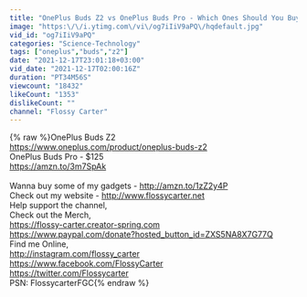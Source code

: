 ```yaml
---
title: "OnePlus Buds Z2 vs OnePlus Buds Pro - Which Ones Should You Buy?"
image: "https:\/\/i.ytimg.com\/vi\/og7iIiV9aPQ\/hqdefault.jpg"
vid_id: "og7iIiV9aPQ"
categories: "Science-Technology"
tags: ["oneplus","buds","z2"]
date: "2021-12-17T23:01:18+03:00"
vid_date: "2021-12-17T02:00:16Z"
duration: "PT34M56S"
viewcount: "18432"
likeCount: "1353"
dislikeCount: ""
channel: "Flossy Carter"
---
```

{% raw %}OnePlus Buds Z2<br /><a rel="nofollow" target="blank" href="https://www.oneplus.com/product/oneplus-buds-z2">https://www.oneplus.com/product/oneplus-buds-z2</a><br />OnePlus Buds Pro - $125<br /><a rel="nofollow" target="blank" href="https://amzn.to/3m7SpAk">https://amzn.to/3m7SpAk</a> <br /><br />Wanna buy some of my gadgets - <a rel="nofollow" target="blank" href="http://amzn.to/1zZ2y4P">http://amzn.to/1zZ2y4P</a><br />Check out my website - <a rel="nofollow" target="blank" href="http://www.flossycarter.net">http://www.flossycarter.net</a><br />Help support the channel,<br />Check out the Merch,<br /><a rel="nofollow" target="blank" href="https://flossy-carter.creator-spring.com">https://flossy-carter.creator-spring.com</a><br /><a rel="nofollow" target="blank" href="https://www.paypal.com/donate?hosted_button_id=ZXS5NA8X7G77Q">https://www.paypal.com/donate?hosted_button_id=ZXS5NA8X7G77Q</a><br />Find me Online,<br /><a rel="nofollow" target="blank" href="http://instagram.com/flossy_carter">http://instagram.com/flossy_carter</a><br /><a rel="nofollow" target="blank" href="https://www.facebook.com/FlossyCarter">https://www.facebook.com/FlossyCarter</a><br /><a rel="nofollow" target="blank" href="https://twitter.com/Flossycarter">https://twitter.com/Flossycarter</a><br />PSN: FlossycarterFGC{% endraw %}
